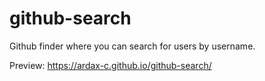 # github-search
Github finder where you can search for users by username. 

Preview: https://ardax-c.github.io/github-search/
